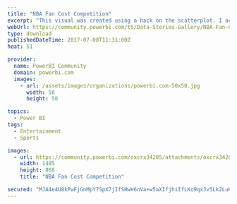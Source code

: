 ```yaml
---
title: "NBA Fan Cost Competition"
excerpt: "This visual was created using a hack on the scatterplot. I actually have an entire video detailing how I developed this in the MS Power BI Recipes"
webUrl: https://community.powerbi.com/t5/Data-Stories-Gallery/NBA-Fan-Cost-Competition/m-p/208284
type: download
publishedDateTime: 2017-07-08T11:31:00Z
heat: 51

provider:
  name: PowerBI Community
  domain: powerbi.com
  images:
    - url: /assets/images/organizations/powerbi.com-50x50.jpg
      width: 50
      height: 50

topics:
  - Power BI
tags:
  - Entertainment
  - Sports

images:
  - url: https://community.powerbi.com/oxcrx34285/attachments/oxcrx34285/DataStoriesGallery/938/1/NBA_Fan_Cost_2016.PNG
    width: 1485
    height: 866
    title: "NBA Fan Cost Competition"

secured: "MJA4e4U8kPwFjGnMpY7SpX7jIfSHwH6nVa+w5aXIfjhiIfLKo9qxJv5Lk2LuHDCjp3PLVc8mOU4G/4cw57/ddQ5m1XVx3Qw0Stsxfpu1FnclU/LYYEmK6fKWLPuk52sKvA5z9m/q9yQGY+fIkGKNbiTcd4o2Ngaz1H20EGvdKniMuasUJM0nsN5QinDS468aOGGV1wnbbJnGfIxUF37qsYHr+SUD6jaYCLHPwqBkcEAcHa6srpnx4ofOmD4GVnUnY09sCJLATK6JjNSWekuvP/pg4ehOTXmKmZZ3aJhwEFZDTy2jPhG2iPMYUuGtlkt+Qb8jHedG3yfo5/1ZUoTpZvk1glfv1n5qYjdtT4xR776N7mj8lubrhgi3rtP/rMN+;7XADwS/+lSZiWVNbGCuyyw=="
---
```


